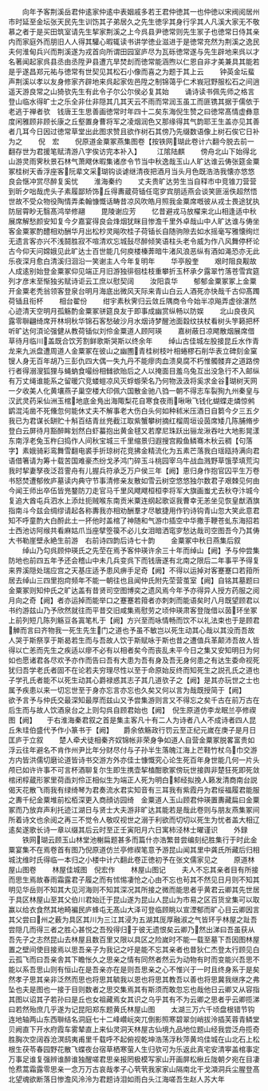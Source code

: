 <!-- { "loadSidebar": true } -->
　　向年予客荆溪岳君仲逺家仲逺中表姻戚多若王君仲徳其一也仲徳以宋阀阅居州市时延至金坛张天民先生训饬其子弟居久之先生徳孚其身行孚其人凡溪大家无不敬慕之者于是买田筑室请先生挈家荆溪之上今呉县尹徳常则先生冡子也徳常日侍其亲内而家庭外而朋旧人人得其驩心暇辄读书讲学徳业滋进于是徳常充然为荆溪之逸民夫何淮甸兵兴而荆溪遂为戎首向所谓田园室庐尽为瓦砾徳常遂与先生辟地来呉以才名著闻起家呉县丞由丞陞尹县遭亢旱焚刦而徳常能涵煦以仁恩自非才美兼具其能若是乎遂昌郑元祐与徳常有世契见其松石小像而喜之为题于其上云
　　钟英金坛蜚声荆溪以孝以友身修家齐辟地来呉起家佐邑陞之制锦蔼乎仁术峩冠野服松石之间逍遥天游良常之山猗欤先生有此令子尔公尔侯必复其始
　　诵诗读书佩先师之格言登山临水得旷士之乐全非仕非隠其几其天云不雨而常润玉虽工而匪镌其据于儒依于老逃于禅者欤　钱唐王生思善画徳常时年四十二矣东海倪生赞之曰徳常髙情虚彝意度闲雅顾非顾长康之丘壑置身曹将军之凌烟润色又那缘得其气韵耶王生盖亦见其善者几耳今日因过徳常草堂出此图求赞且欲作树石其傍乃先缀数语像上树石俟它日补为之
　　倪　宏
　　倪原道金粟冢燕集图卷【按铁网瑚此卷计六翻今脱去前一翻存世为君援笔赋清游八字俟访完本补入】
　　江隂陆麒
　　傍舟北山下始得北山游灵雨霁秋景石林气萧飕休暇集诸彦令节当中秋逸哉玉山人旷达谁云俦张筵金粟冢桂树天香浮座客阮辈文采瑚钩谈谑继清夜把酒月当头月色既浩浩我懐亦悠悠良会惬冲赏尽醉复奚忧
　　淮海秦约
　　丈夫贵旷达劳生当自释市中竞锥刀营营到昕夕咄哉虎头子素履鄙矫饰丘得夀蔵荷锸任窀穸宾朋适燕会谈笑匪滛佚超然悟世故不受众物役陶情弄柔翰慷慨话畴昔凉风吹皓月照我金粟席嘅彼从戎士畏途犹执防层霄眇无翳髙鸿举修翮
　　毘陵谢应芳
　　忆昔避戎马放櫂来北山相逢适中秋展席解愁颜安知复今夕嘉宴得良会烽烟犹眯目惨澹千里外卓哉山中人旷达谁与俦坐客金粟冢酌醴相劝酬华月出松杪灵飚吹桂子荷锸长自随驹隙去如水摇毫写雅懐绚烂无遗言客亦兴不浅鬪胜寂不喧清欢忘城鼔尽醉倾笑语柱头老令威为作八风舞停杯论古今仰天问嫦娥见此旷达士百世能几何庾楼榛莾暗牛渚风浪恶纵有酒如渑恐亦无此乐夜深月愈白清溪归洄沿一笑谢主人今年复明年
　　华亭殷奎
　　艰时阻良觏故人成逺别始登金粟冢仰见端正月旧游独徘徊桂枝重攀折玉杯承夕露翠竹落苍雪宾筵列才彦末至惭独劣赋诗讵云工庶以慰契阔
　　汝阳袁华
　　郁郁金粟冢冢上金粟开金粟老秃翁领客登泉台明月海底出微风天际来青山白云人酒死亦快哉千古仰髙躅荷锸且衔杯
　　相台翟份
　　绀宇素秋霁归云敛丘隅商令今始半凉飚弄虚徐湛然心迹清天空明月孤觞酌金粟冢骈筵良友于即事成幽赏纵畅以防娱
　　北山良夜风露零聨翩绮席开林坰秋华锦石客愁破沙月水烟诗梦醒池面縠纹扶杖看树头竽籁把杯听旷达何湏论强健从教荷锸似刘伶金粟道人顾阿瑛
　　嘉树蔽日凉飔散烟展席借草待月临川盖既合饮芳割鲜歌斯哭斯以终余年
　　绰山古佳城左股接昆丘水作青龙来九派盘遭周道人金粟冢在彼山之幽圑青桂树枝叶相蜷樛石削华表立碑刻金窠锼人身无百年胡乃三彭仇四大偶一失九丹不能瘳肉血溃臭腐不朽惟髑髅弃之道路傍行者得溺溲狐狸与蝇蚋食嘬纷相雠欲贻后之人以掩面目羞乌兔互出没急行不入邮纵有万丈绳谁能系之留暖穴竞蝼螘凉风灭蜉蝣荣名乃何物汲汲将奚求金谷瑚树天网一夕收美人化黄壤燕子巢空楼大印佩六国散金驰八驺一朝不得志车裂狥九州秦皇与汉武灵药采仙洲玉棺地底金鳬出海陬梨花自寒食夜雨啾啾飞钱化蝴蝶走燐惊鸺鹠混沌凿不死儵忽何能休丈夫不解事老大伤白头何如种秫米压酒日自篘今夕三五夕我已为君谋长缾贮十斛百结青丝兠截江取紫蟹攀树摘红榴周垣设茵席矮几陈脯脩步登白云屏待月豁醉眸划然白虾蟇抱出黄金毬又若摩尼珠跃出骊龙湫吞吐大地影晃漾东南浮老兔玉杵臼捣作人间秋宝城三千里缩景归遐搜宫殿鱼鳞骞木秋云稠【句落字】素娥骑彩鸾舞雪翻电裘手折琼树花竞拂金精流化为五素芒落我白瑶瓯持满向君语借箸请为筹十载苦国难豪杰纷戈矛鸿门碎玉斗桃园宰乌牛战血溅野草饿莩填荒沟我时挈妻孥夜泛苕霅舟有儿握兵符承乏万户侯三年【阙】恵归身作抱官囚平生万卷书怒焚遭郁攸庐墓读内典守节事清修亲友散如雪云树空悠悠独尔数君子艰棘见何由今闻王师出卒伍皆兠鍪防刀走官马千里风飕飕桓桓李将军大旗画蚩尤去秋夺汴城今复追大酋屯兵泗水上添灶扼贼喉东南贡米粟连纲起歌讴我曹幸无恙坐见恢皇猷酒旗指南斗今兹会绸缪请起各称夀我亦相劝酬羣才尽敏捷用作钓诗钩青山忽大笑此意君知不呼童酌大白酹此土一抔他时盖棺了神随和气游巾插空中华撒手鞭苍虬东海招若士西池访阿缑共看麻姑爪当座擘箜篌不必儿女泪暗洒窀穸愁达哉司空图吾今乃其俦大书勒崖壁永絶生前游　右前诗四韵后诗七十韵
　　金粟冢中秋日燕集后叙
　　绰山乃勾呉顾仲瑛氏之先茔在焉予客仲瑛许余三十年而绰山【阙】予与仲尝集防地也前四五年予还会稽山中未几兵变呉下而钱唐遂有北南之限后二年事平予得复来界溪隠处瑞应宫之天基庄适予患风痹手足奇【阙】不得以运掉对客蹇蹇口若箝所居去绰山三四里抱疴频年不能一朝往也且闻仲氏附先茔营茧室【阙】自铭其墓题曰金粟冢则知仲氏之旷达盖有昔贤司空图博奕之遗风焉今年予亦得异人授方药服之阅月向之奇【阙】者亦运掉而能举口之蹇蹇若箝者亦刺刺而能语矣时八月既望顾君以书约游兹山乃予欣然就往而平昔交旧咸集焉慰劳之顷仲瑛肃客登陇借以茵环坐冢上前列短几陈列觞豆各寘笔札于【阙】方兴至而咏情畅而饮不以礼法束也于是顾君觯而言曰齐物我一死生先生门之道也予虽不敏岂以死生动其心哉以其没而吾故人哭于斯祭享于斯曷若生而与吾故人饮于斯赋咏于斯也昔之遭值兵革颠沛吾故人皆得以亡恙而先生之疾适以瘳不必有以相者矣今而丧乱未平今日之集又安知明日为何如也愿诸君各尽欢予亦作而告曰吾有大患为吾有身及吾无身何患之有达生委命视死犹归吾学老氏者固不在论若夫穷理尽性以至于命原始反终而知死生之説孔氏之道也子学孔氏者能不以死生动其心爵禄惑其志子其几道欤子之【阙】是其亦玩世之士也属予疾患以来一切忘世至于身亦忘言亦忘也久矣又何以言为哉既授简于【阙】　　欲予言予与仲氏交最深知最厚而兹山又予尝集游则言又不得忘之矣千古在前万古在后生而与故人饮酒泉台之上则勾呉自顾君始也【阙】　倪生原道仿李龙眠兰亭修禊图【阙】　　于右淮海秦君叙之首是集主客凡十有二人为诗者八人不成诗者四人昆丘朱珪伯盛代予作小篆书于【阙】　　爵余依觞政行罚云至正纪元嵗在庚子是月日匡庐于立叙
　　楚人牵犬徒相秦齐奴锦帐非荣身争如道人自营金粟冢脱畧富贵如浮云往年避名不肯作州尹比年分财尽付与子孙半生落魄江海上芒鞋竹杖乌巾交游方内皆洪儒切磨论道皆诗书交游方外亦佳士慷慨究心论生死百年身世能几何一片头颅已如许许事不可言杯酒聊复尔生即生携壶挈榼酣歌冢傍玩世接舆非楚狂死即死敛棺闭椁蔵形冢里荷臿刘伶正相似生为端正人死为明白邾经拟挽人籁发清商南台説偈天花散飞雨我有绿绮琴为君奏流水君实知音有三耳我有紫霞丹为君绥福履君能服之夀千纪金粟堆前松栢深更入商顔访园绮　金粟道人玉山顾君仲瑛置夀藏扁曰金粟冢而乃放弃声利托迹江湖日与贤士大夫游非旷达其能若是哉此卷则与朋友燕集冢间所着诗文也余阅之再三不觉令人敬叹视世之溺于利欲而切切以死生为忧者盖大相辽逺矣遂歌长诗一章以缀其后云时至正壬寅阳月六日寓柿泾林士曜谨识
　　外録
　　铁网瑚云顾玉山林堂池榭扁题甚多而篇什亦浩繁昔尝编刻纪胜集行于时此金粟宴集不在焉卷首有图乃倪原道仿兰亭修禊笔意予游昆山闻其里中龚氏所藏后归相城沈维时氏得临一本归之小楼中计六翻此卷正徳初予在张文儒家见之
　　原道林屋山图卷
　　林屋佳城图　倪宏作
　　林屋山图记
　　夫人不忘其亲者目有所接而思生焉故春雨霜露君子履之而有怵惕凄怆之心由不忘也茍其不然见日月则不知其明见华岳则不知其大见河海则不知其深况其所接之微而能思者乎黄君云卿其先世居于具区林屋山至其父伯川君始迁于昆山遂为昆山人昆山为市易之区百货坌集可以取赢以给衣食然其地畸褊民庐蜂屯无髙山大泽可登临顾眺以宣湮郁而旷心目云卿因言其父尝曰州之薮为具区其川为三江其浸为五湖其厐厚融淑之气皆环乎林屋之趾吾尝隠几而得三者之胜心甚悦之吾殁得归于彼无遗恨矣云卿乃然出涕曰吾虽获从吾先子之志然昆山去林屋且数百里又限以具区之险嵗时不能一载至墓下吾因图林屋置之壁间使目接焉以思吾亲子为我记之吁是能不忘其亲者也昔狄仁杰登太行顾见白云孤飞而曰吾亲舎其下瞻怅久之思亲之情有同然者然云为动物有时而变能兴吾思不能以系吾思山则有恒山在是吾亲亦在是则吾思亲之心不惟兴于一时且终身系于是矣然孝子思其亲非泛然而思也将思其毓我以恩也将思其教吾以善也将思冀我继序之弗坠也夫是图也一接于目则数者之思交集焉其有斯须而敢忽忘也哉他日云卿又从容指其图以诏其子若孙曰是丘也女祖藏焉女其识之乌乎其有不为云卿之思者乎云卿揽涕曰若然殆庶几乎遂为记昆阳郑东题黄氏林屋山图
　　太湖三万六千顷盘根错节钩连地轴两山东西聨结名洞庭七十二峰巑岏突兀倒影照寒碧翠剑峭拔泠插芙蓉青鳞堂贝阙直下开水府霞车雾辇直上来仙灵洞天林屋古仙境九品地位题山经我尝泛舟揽奇胜胸次空阔吞沧溟鸱夷甫里千载呼不起俯视乾坤浩荡浮秋萍黄坞佳城在山北石上松根生茯苓春园野花散飞蝶夜台宿草栖寒萤人生归欤可为乐返此真宅安清寕盖棺事定万事足谁复强辨谁醉谁独醒嗟君思亲报罔极模写家山开画屏松楸丘陇朝夕宛在目凄怆焄蒿霜露零思亲一念万万古哀哉孝子心茕茕我家家山隔南北干戈澒洞兵尘腥登髙北望魂欲断落日惨澹风泠泠为君题诗泪如雨白头江海嗟吾生赵人苏大年
